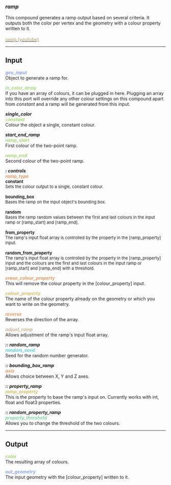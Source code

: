 ### ***ramp***
This compound generates a ramp output based on several criteria. It outputs both the color per vertex and the geometry with a colour property written to it.
<br /><br />[<span style="color:#CCB699">**ramp (youtube)**</span>](https://youtu.be/S5Kzf1-eiuU)

***
## Input
<span style="color:#90A3F4">***geo_input***</span>
<br />Object to generate a ramp for.  

<span style="color:#A8D977">***in_color_array***</span>
<br />If you have an array of colours, it can be plugged in here.  Plugging an array into this port will override any other colour settings on this compound apart from *constant* and a ramp will be generated from this input.

***single_color***    
<span style="color:#A8D977">***constant***</span>
<br />Colour the object a single, constant colour.  

***start_end_ramp***    
<span style="color:#A8D977">***ramp_start***</span>
<br />First colour of the two-point ramp. 

<span style="color:#A8D977">***ramp_end***</span>
<br />Second colour of the two-point ramp. 

***: controls***    
<span style="color:#E69963">***ramp_type***</span>  
<font size="2">**constant**<br />Sets the colour output to a single, constant colour.<br/><br/>**bounding_box**<br />Bases the ramp on the input object's bounding box.<br/><br/>**random**<br />Bases the ramp random values between the first and last colours in the input ramp or [ramp_start] and [ramp_end].<br/><br/>
**from_property**<br />The ramp's input float array is controlled by the property in the [ramp_property] input.<br/><br/>
**random_from_property**<br />The ramp's input float array is controlled by the property in the [ramp_property] input and the colours are the first and last colours in the input ramp or [ramp_start] and [ramp_end] with a threshold.</font>

<span style="color:#E69963">***erase_colour_property***</span>
<br />This will remove the colour property in the [colour_property] input. 

<span style="color:#D9BE6C">***colour_property***</span>
<br />The name of the colour property already on the geometry or which you want to write on the geometry.

<span style="color:#E69963">***reverse***</span>
<br />Reverses the direction of the array.

<span style="color:#CCB699">***adjust_ramp***</span>
<br />Allows adjustment of the ramp's input float array.

***:: random_ramp***    
<span style="color:#62CFD9">***random_seed***</span>
<br />Seed for the random number generator. 

***:: bounding_box_ramp***    
<span style="color:#E69963">***axis***</span>
<br />Allows choice between X, Y and Z axes.

***:: property_ramp***    
<span style="color:#D9BE6C">***ramp_property***</span>
<br />This is the property to base the ramp's input on.  Currently works with int, float and float3 properties.

***:: random_property_ramp***    
<span style="color:#82D99F">***property_threshold***</span>
<br />Allows you to change the threshold of the two colours. 

***
## Output
<span style="color:#A8D977">***color***</span>
<br />The resulting array of colours.

<span style="color:#90A3F4">***out_geometry***</span>
<br />The input geometry with the [colour_property] written to it.<br/><br/>  




